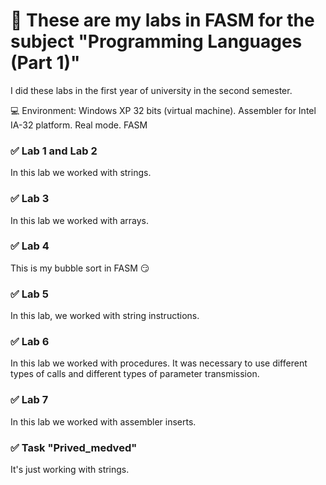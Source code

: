 # :pushpin: These are my labs in FASM for the subject "Programming Languages (Part 1)"

I did these labs in the first year of university in the second semester.

:computer: Environment:
Windows XP 32 bits (virtual machine).
Assembler for Intel IA-32 platform. Real mode. FASM

### :white_check_mark: Lab 1 and Lab 2
In this lab we worked with strings.

### :white_check_mark: Lab 3
In this lab we worked with arrays.

### :white_check_mark: Lab 4
This is my bubble sort in FASM :smirk:

### :white_check_mark: Lab 5
In this lab, we worked with string instructions.

### :white_check_mark: Lab 6
In this lab we worked with procedures. It was necessary to use different types of calls and different types of parameter transmission.

### :white_check_mark: Lab 7
In this lab we worked with assembler inserts.

### :white_check_mark: Task "Prived_medved"
It's just working with strings.
